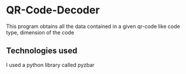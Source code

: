 # QR-Code-Decoder
This program obtains all the data contained in a given qr-code like code type, dimension of the code

## Technologies used
I used a python library called pyzbar
